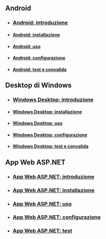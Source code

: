 ## <a name="android"></a>Android
- ### <a name="android-introactive-directory-mobileanddesktopapp-android-introductionmd"></a>[Android: introduzione](active-directory-mobileanddesktopapp-android-introduction.md)
- #### <a name="android-setupactive-directory-mobileanddesktopapp-android-setupmd"></a>[Android: installazione](active-directory-mobileanddesktopapp-android-setup.md)
- #### <a name="android-useactive-directory-mobileanddesktopapp-android-usemd"></a>[Android: uso](active-directory-mobileanddesktopapp-android-use.md)
- #### <a name="android-configureactive-directory-mobileanddesktopapp-android-configuremd"></a>[Android: configurazione](active-directory-mobileanddesktopapp-android-configure.md)
- #### <a name="android-test--validateactive-directory-mobileanddesktopapp-android-testmd"></a>[Android: test e convalida](active-directory-mobileanddesktopapp-android-test.md)

## <a name="windows-desktop"></a>Desktop di Windows

- ### <a name="windows-desktop-introactive-directory-mobileanddesktopapp-windowsdesktop-introductionmd"></a>[Windows Desktop: introduzione](active-directory-mobileanddesktopapp-windowsdesktop-introduction.md)
- #### <a name="windows-desktop-setupactive-directory-mobileanddesktopapp-windowsdesktop-setupmd"></a>[Windows Desktop: installazione](active-directory-mobileanddesktopapp-windowsdesktop-setup.md)
- #### <a name="windows-desktop-useactive-directory-mobileanddesktopapp-windowsdesktop-usemd"></a>[Windows Desktop: uso](active-directory-mobileanddesktopapp-windowsdesktop-use.md)
- #### <a name="windows-desktop-configureactive-directory-mobileanddesktopapp-windowsdesktop-configuremd"></a>[Windows Desktop: configurazione](active-directory-mobileanddesktopapp-windowsdesktop-configure.md)
- #### <a name="windows-desktop-test--validateactive-directory-mobileanddesktopapp-windowsdesktop-testmd"></a>[Windows Desktop: test e convalida](active-directory-mobileanddesktopapp-windowsdesktop-test.md)

## <a name="aspnet-web-app"></a>App Web ASP.NET

- ### <a name="aspnet-web-app-introactive-directory-serversidewebapp-aspnetwebappowin-introductionmd"></a>[App Web ASP.NET: introduzione](active-directory-serversidewebapp-aspnetwebappowin-introduction.md)
- ### <a name="aspnet-web-app-setupactive-directory-serversidewebapp-aspnetwebappowin-setupmd"></a>[App Web ASP.NET: installazione](active-directory-serversidewebapp-aspnetwebappowin-setup.md)
- ### <a name="aspnet-web-app-useactive-directory-serversidewebapp-aspnetwebappowin-usemd"></a>[App Web ASP.NET: uso](active-directory-serversidewebapp-aspnetwebappowin-use.md)
- ### <a name="aspnet-web-app-configureactive-directory-serversidewebapp-aspnetwebappowin-configuremd"></a>[App Web ASP.NET: configurazione](active-directory-serversidewebapp-aspnetwebappowin-configure.md)
- ### <a name="aspnet-web-app-testactive-directory-serversidewebapp-aspnetwebappowin-testmd"></a>[App Web ASP.NET: test](active-directory-serversidewebapp-aspnetwebappowin-test.md)
